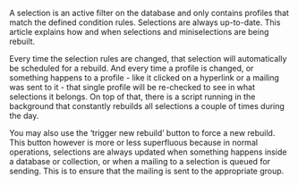 A selection is an active filter on the database and only contains
profiles that match the defined condition rules. Selections are always
up-to-date. This article explains how and when selections and
miniselections are being rebuilt.

Every time the selection rules are changed, that selection will
automatically be scheduled for a rebuild. And every time a profile is
changed, or something happens to a profile - like it clicked on a
hyperlink or a mailing was sent to it - that single profile will be
re-checked to see in what selections it belongs. On top of that, there
is a script running in the background that constantly rebuilds all
selections a couple of times during the day.

You may also use the ‘trigger new rebuild’ button to force a new
rebuild. This button however is more or less superfluous because in
normal operations, selections are always updated when something happens
inside a database or collection, or when a mailing to a selection is
queued for sending. This is to ensure that the mailing is sent to the
appropriate group.
